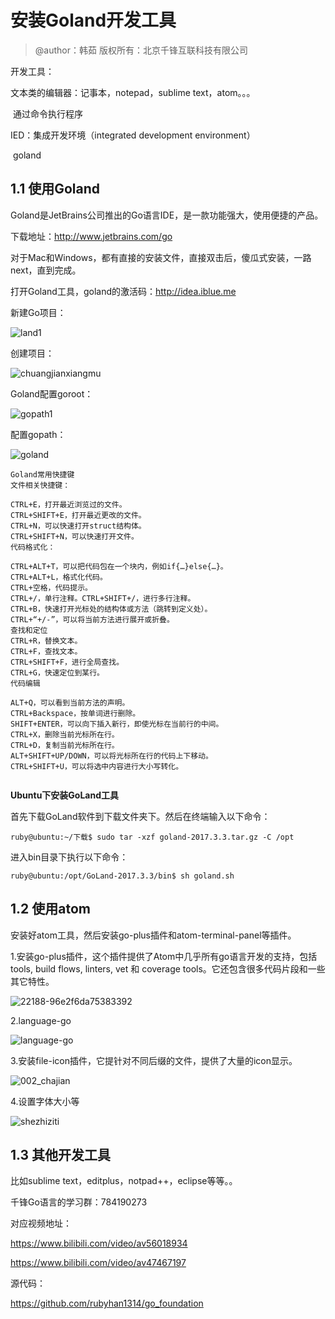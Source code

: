 # 安装Goland开发工具

> @author：韩茹
> 版权所有：北京千锋互联科技有限公司

开发工具：

文本类的编辑器：记事本，notepad，sublime text，atom。。。

​	通过命令执行程序

IED：集成开发环境（integrated development environment）

​	goland



## 1.1 使用Goland

Goland是JetBrains公司推出的Go语言IDE，是一款功能强大，使用便捷的产品。

下载地址：<http://www.jetbrains.com/go>

对于Mac和Windows，都有直接的安装文件，直接双击后，傻瓜式安装，一路next，直到完成。



打开Goland工具，goland的激活码：http://idea.iblue.me



新建Go项目：

![land1](img/land1.png)



创建项目：

![chuangjianxiangmu](img/chuangjianxiangmu.png)



Goland配置goroot：

![gopath1](img/gopath1.png)



配置gopath：

![goland](img/goland.png)





```
Goland常用快捷键
文件相关快捷键：

CTRL+E，打开最近浏览过的文件。
CTRL+SHIFT+E，打开最近更改的文件。
CTRL+N，可以快速打开struct结构体。
CTRL+SHIFT+N，可以快速打开文件。
代码格式化：

CTRL+ALT+T，可以把代码包在一个块内，例如if{…}else{…}。
CTRL+ALT+L，格式化代码。
CTRL+空格，代码提示。
CTRL+/，单行注释。CTRL+SHIFT+/，进行多行注释。
CTRL+B，快速打开光标处的结构体或方法（跳转到定义处）。
CTRL+“+/-”，可以将当前方法进行展开或折叠。
查找和定位
CTRL+R，替换文本。
CTRL+F，查找文本。
CTRL+SHIFT+F，进行全局查找。
CTRL+G，快速定位到某行。
代码编辑

ALT+Q，可以看到当前方法的声明。
CTRL+Backspace，按单词进行删除。
SHIFT+ENTER，可以向下插入新行，即使光标在当前行的中间。
CTRL+X，删除当前光标所在行。
CTRL+D，复制当前光标所在行。
ALT+SHIFT+UP/DOWN，可以将光标所在行的代码上下移动。
CTRL+SHIFT+U，可以将选中内容进行大小写转化。


```



**Ubuntu下安装GoLand工具**

首先下载GoLand软件到下载文件夹下。然后在终端输入以下命令：

```shell
ruby@ubuntu:~/下载$ sudo tar -xzf goland-2017.3.3.tar.gz -C /opt
```

进入bin目录下执行以下命令：

```shell
ruby@ubuntu:/opt/GoLand-2017.3.3/bin$ sh goland.sh
```



## 1.2 使用atom

安装好atom工具，然后安装go-plus插件和atom-terminal-panel等插件。

1.安装go-plus插件，这个插件提供了Atom中几乎所有go语言开发的支持，包括 tools, build flows, linters, vet 和 coverage tools。它还包含很多代码片段和一些其它特性。

![22188-96e2f6da75383392](img/22188-96e2f6da75383392.png)



2.language-go

![language-go](img/language-go.jpg)





3.安装file-icon插件，它提针对不同后缀的文件，提供了大量的icon显示。

![002_chajian](img/002_chajian.png)





4.设置字体大小等

![shezhiziti](img/shezhiziti.jpg)



## 1.3 其他开发工具

比如sublime text，editplus，notpad++，eclipse等等。。



千锋Go语言的学习群：784190273

对应视频地址：

https://www.bilibili.com/video/av56018934

https://www.bilibili.com/video/av47467197

源代码：

https://github.com/rubyhan1314/go_foundation













# 